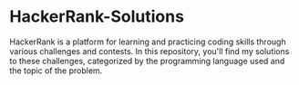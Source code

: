 # HackerRank-Solutions
HackerRank is a platform for learning and practicing coding skills through various challenges and contests. In this repository, you'll find my solutions to these challenges, categorized by the programming language used and the topic of the problem.
